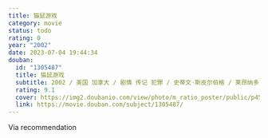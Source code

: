 ```yaml
---
title: 猫鼠游戏
category: movie
status: todo
rating: 0
year: "2002"
date: 2023-07-04 19:44:34
douban:
  id: "1305487"
  title: 猫鼠游戏
  subtitle: 2002 / 美国 加拿大 / 剧情 传记 犯罪 / 史蒂文·斯皮尔伯格 / 莱昂纳多·迪卡普里奥 汤姆·汉克斯
  rating: 9.1
  cover: https://img2.doubanio.com/view/photo/m_ratio_poster/public/p453924541.jpg
  link: https://movie.douban.com/subject/1305487/
---
```


Via recommendation 

